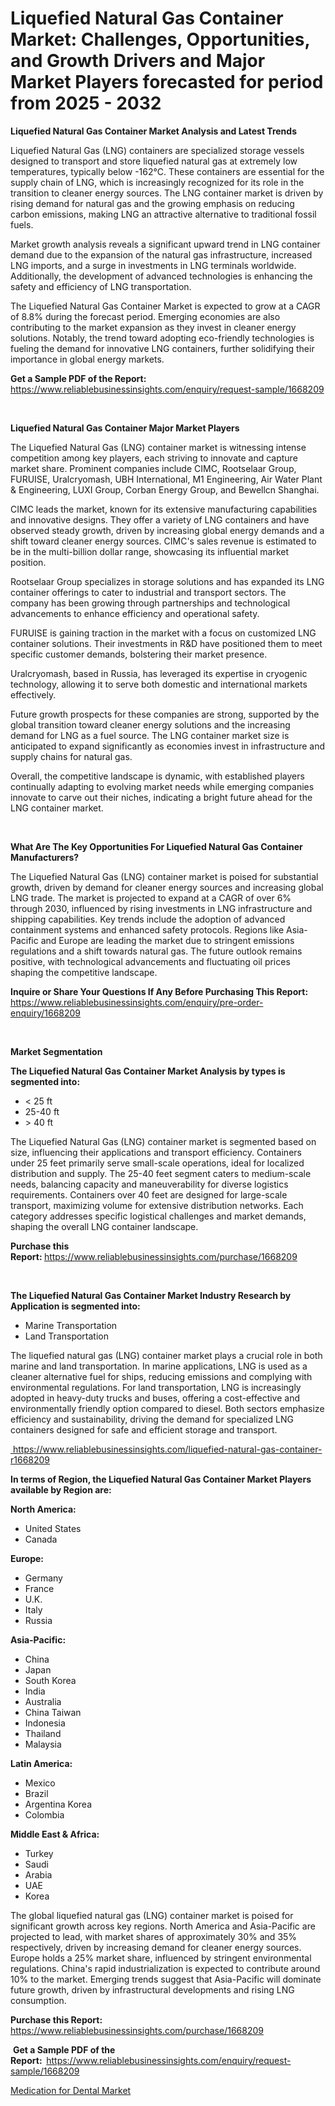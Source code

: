 <p><h1>Liquefied Natural Gas Container Market: Challenges, Opportunities, and Growth Drivers and Major Market Players forecasted for period from 2025 - 2032</h1></p><p><strong>Liquefied Natural Gas Container Market Analysis and Latest Trends</strong></p>
<p><p>Liquefied Natural Gas (LNG) containers are specialized storage vessels designed to transport and store liquefied natural gas at extremely low temperatures, typically below -162°C. These containers are essential for the supply chain of LNG, which is increasingly recognized for its role in the transition to cleaner energy sources. The LNG container market is driven by rising demand for natural gas and the growing emphasis on reducing carbon emissions, making LNG an attractive alternative to traditional fossil fuels.</p><p>Market growth analysis reveals a significant upward trend in LNG container demand due to the expansion of the natural gas infrastructure, increased LNG imports, and a surge in investments in LNG terminals worldwide. Additionally, the development of advanced technologies is enhancing the safety and efficiency of LNG transportation. </p><p>The Liquefied Natural Gas Container Market is expected to grow at a CAGR of 8.8% during the forecast period. Emerging economies are also contributing to the market expansion as they invest in cleaner energy solutions. Notably, the trend toward adopting eco-friendly technologies is fueling the demand for innovative LNG containers, further solidifying their importance in global energy markets.</p></p>
<p><strong>Get a Sample PDF of the Report:&nbsp;</strong> <a href="https://www.reliablebusinessinsights.com/enquiry/request-sample/1668209?utm_campaign=2789&utm_medium=2&utm_source=Github&utm_content=ia&utm_term=08032025&utm_id=liquefied-natural-gas-container">https://www.reliablebusinessinsights.com/enquiry/request-sample/1668209</a></p>
<p>&nbsp;</p>
<p><strong>Liquefied Natural Gas Container Major Market Players</strong></p>
<p><p>The Liquefied Natural Gas (LNG) container market is witnessing intense competition among key players, each striving to innovate and capture market share. Prominent companies include CIMC, Rootselaar Group, FURUISE, Uralcryomash, UBH International, M1 Engineering, Air Water Plant & Engineering, LUXI Group, Corban Energy Group, and Bewellcn Shanghai.</p><p>CIMC leads the market, known for its extensive manufacturing capabilities and innovative designs. They offer a variety of LNG containers and have observed steady growth, driven by increasing global energy demands and a shift toward cleaner energy sources. CIMC's sales revenue is estimated to be in the multi-billion dollar range, showcasing its influential market position.</p><p>Rootselaar Group specializes in storage solutions and has expanded its LNG container offerings to cater to industrial and transport sectors. The company has been growing through partnerships and technological advancements to enhance efficiency and operational safety.</p><p>FURUISE is gaining traction in the market with a focus on customized LNG container solutions. Their investments in R&D have positioned them to meet specific customer demands, bolstering their market presence. </p><p>Uralcryomash, based in Russia, has leveraged its expertise in cryogenic technology, allowing it to serve both domestic and international markets effectively.</p><p>Future growth prospects for these companies are strong, supported by the global transition toward cleaner energy solutions and the increasing demand for LNG as a fuel source. The LNG container market size is anticipated to expand significantly as economies invest in infrastructure and supply chains for natural gas.</p><p>Overall, the competitive landscape is dynamic, with established players continually adapting to evolving market needs while emerging companies innovate to carve out their niches, indicating a bright future ahead for the LNG container market.</p></p>
<p>&nbsp;</p>
<p><strong>What Are The Key Opportunities For Liquefied Natural Gas Container Manufacturers?</strong></p>
<p><p>The Liquefied Natural Gas (LNG) container market is poised for substantial growth, driven by demand for cleaner energy sources and increasing global LNG trade. The market is projected to expand at a CAGR of over 6% through 2030, influenced by rising investments in LNG infrastructure and shipping capabilities. Key trends include the adoption of advanced containment systems and enhanced safety protocols. Regions like Asia-Pacific and Europe are leading the market due to stringent emissions regulations and a shift towards natural gas. The future outlook remains positive, with technological advancements and fluctuating oil prices shaping the competitive landscape.</p></p>
<p><strong>Inquire or Share Your Questions If Any Before Purchasing This Report:</strong> <a href="https://www.reliablebusinessinsights.com/enquiry/pre-order-enquiry/1668209?utm_campaign=2789&utm_medium=2&utm_source=Github&utm_content=ia&utm_term=08032025&utm_id=liquefied-natural-gas-container">https://www.reliablebusinessinsights.com/enquiry/pre-order-enquiry/1668209</a></p>
<p>&nbsp;</p>
<p><strong>Market Segmentation</strong></p>
<p><strong>The Liquefied Natural Gas Container Market Analysis by types is segmented into:</strong></p>
<p><ul><li>< 25 ft</li><li>25-40 ft</li><li>> 40 ft</li></ul></p>
<p><p>The Liquefied Natural Gas (LNG) container market is segmented based on size, influencing their applications and transport efficiency. Containers under 25 feet primarily serve small-scale operations, ideal for localized distribution and supply. The 25-40 feet segment caters to medium-scale needs, balancing capacity and maneuverability for diverse logistics requirements. Containers over 40 feet are designed for large-scale transport, maximizing volume for extensive distribution networks. Each category addresses specific logistical challenges and market demands, shaping the overall LNG container landscape.</p></p>
<p><strong>Purchase this Report:&nbsp;</strong><a href="https://www.reliablebusinessinsights.com/purchase/1668209?utm_campaign=2789&utm_medium=2&utm_source=Github&utm_content=ia&utm_term=08032025&utm_id=liquefied-natural-gas-container">https://www.reliablebusinessinsights.com/purchase/1668209</a></p>
<p>&nbsp;</p>
<p><strong>The Liquefied Natural Gas Container Market Industry Research by Application is segmented into:</strong></p>
<p><ul><li>Marine Transportation</li><li>Land Transportation</li></ul></p>
<p><p>The liquefied natural gas (LNG) container market plays a crucial role in both marine and land transportation. In marine applications, LNG is used as a cleaner alternative fuel for ships, reducing emissions and complying with environmental regulations. For land transportation, LNG is increasingly adopted in heavy-duty trucks and buses, offering a cost-effective and environmentally friendly option compared to diesel. Both sectors emphasize efficiency and sustainability, driving the demand for specialized LNG containers designed for safe and efficient storage and transport.</p></p>
<p><a href="https://www.reliablebusinessinsights.com/liquefied-natural-gas-container-r1668209?utm_campaign=2789&utm_medium=2&utm_source=Github&utm_content=ia&utm_term=08032025&utm_id=liquefied-natural-gas-container">&nbsp;https://www.reliablebusinessinsights.com/liquefied-natural-gas-container-r1668209</a></p>
<p><strong>In terms of Region, the Liquefied Natural Gas Container Market Players available by Region are:</strong></p>
<p>
    <p> <strong> North America: </strong>
        <ul>
            <li>United States</li>
            <li>Canada</li>
        </ul>
        </p> 
    <p> <strong> Europe: </strong>
        <ul>
            <li>Germany</li>
            <li>France</li>
            <li>U.K.</li>
            <li>Italy</li>
            <li>Russia</li>
        </ul>
        </p> 
    <p> <strong> Asia-Pacific: </strong>
        <ul>
            <li>China</li>
            <li>Japan</li>
            <li>South Korea</li>
            <li>India</li>
            <li>Australia</li>
            <li>China Taiwan</li>
            <li>Indonesia</li>
            <li>Thailand</li>
            <li>Malaysia</li>
        </ul>
        </p> 
    <p> <strong> Latin America: </strong>
        <ul>
            <li>Mexico</li>
            <li>Brazil</li>
            <li>Argentina Korea</li>
            <li>Colombia</li>
        </ul>
        </p> 
    <p> <strong> Middle East & Africa: </strong>
        <ul>
            <li>Turkey</li>
            <li>Saudi</li>
            <li>Arabia</li>
            <li>UAE</li>
            <li>Korea</li>
        </ul>
    </p>
    </p>
<p><p>The global liquefied natural gas (LNG) container market is poised for significant growth across key regions. North America and Asia-Pacific are projected to lead, with market shares of approximately 30% and 35% respectively, driven by increasing demand for cleaner energy sources. Europe holds a 25% market share, influenced by stringent environmental regulations. China's rapid industrialization is expected to contribute around 10% to the market. Emerging trends suggest that Asia-Pacific will dominate future growth, driven by infrastructural developments and rising LNG consumption.</p></p>
<p><strong>Purchase this Report: </strong><a href="https://www.reliablebusinessinsights.com/purchase/1668209?utm_campaign=2789&utm_medium=2&utm_source=Github&utm_content=ia&utm_term=08032025&utm_id=liquefied-natural-gas-container">https://www.reliablebusinessinsights.com/purchase/1668209</a></p>
<p>&nbsp;<strong>Get a Sample PDF of the Report:&nbsp;&nbsp;</strong><a href="https://www.reliablebusinessinsights.com/enquiry/request-sample/1668209?utm_campaign=2789&utm_medium=2&utm_source=Github&utm_content=ia&utm_term=08032025&utm_id=liquefied-natural-gas-container">https://www.reliablebusinessinsights.com/enquiry/request-sample/1668209</a></p>
<p><strong></strong></p>
<p><p><a href="https://github.com/vilehoaguy/Market-Research-Report-List-1/blob/main/medication-for-dental-market.md?utm_campaign=2789&utm_medium=2&utm_source=Github&utm_content=ia&utm_term=08032025&utm_id=liquefied-natural-gas-container">Medication for Dental Market</a></p></p>